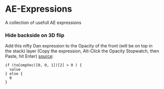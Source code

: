# AE-Expressions
A collection of usefull AE expressions

### Hide backside on 3D flip
Add this nifty Dan expression to the Opacity of the front (will be on top in the stack) layer (Copy the expression, Alt-Click the Opacity Stopwatch, then Paste, hit Enter) [source](https://forums.creativecow.net/thread/2/915001#915005):
```
if (toCompVec([0, 0, 1])[2] > 0 ) { 
  value 
} else { 
  0 
}
```
